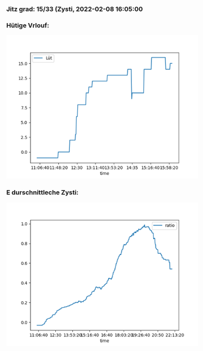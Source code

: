 ### Jitz grad: 15/33 (Zysti, 2022-02-08 16:05:00

### Hütige Vrlouf:
![Graph](Today.png)

### E durschnittleche Zysti:
![Graph](Zysti.png)